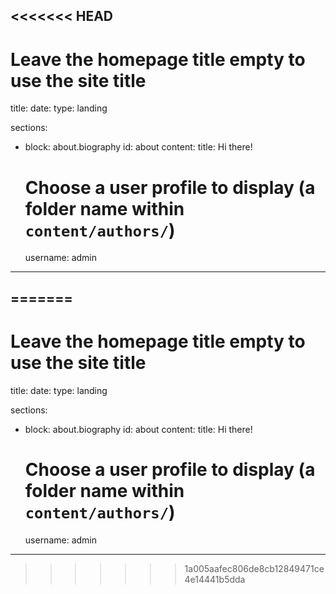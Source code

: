<<<<<<< HEAD
---
# Leave the homepage title empty to use the site title
title: 
date: 
type: landing

sections:
  - block: about.biography
    id: about
    content:
      title: Hi there!
      # Choose a user profile to display (a folder name within `content/authors/`)
      username: admin
  
---
=======
---
# Leave the homepage title empty to use the site title
title: 
date: 
type: landing

sections:
  - block: about.biography
    id: about
    content:
      title: Hi there!
      # Choose a user profile to display (a folder name within `content/authors/`)
      username: admin
  
---
>>>>>>> 1a005aafec806de8cb12849471ce4e14441b5dda
